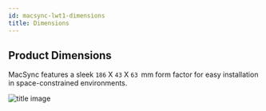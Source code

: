 ```yaml
---
id: macsync-lwt1-dimensions
title: Dimensions
---
```


## Product Dimensions

MacSync features a sleek `186` X `43` X `63`  mm form factor for easy installation in space-constrained environments.

![title image](/img/lorawan/sensors/temperaturehumi/tempsensor.webp)

